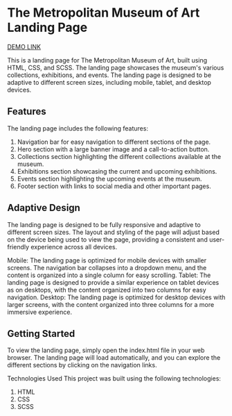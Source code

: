# The Metropolitan Museum of Art Landing Page

[DEMO LINK](https://vanyachyzh.github.io/landing_MET/)
 
This is a landing page for The Metropolitan Museum of Art, built using HTML, CSS, and SCSS. The landing page showcases the museum's various collections, exhibitions, and events. The landing page is designed to be adaptive to different screen sizes, including mobile, tablet, and desktop devices.

## Features

The landing page includes the following features:

1. Navigation bar for easy navigation to different sections of the page.
2. Hero section with a large banner image and a call-to-action button.
3. Collections section highlighting the different collections available at the museum.
4. Exhibitions section showcasing the current and upcoming exhibitions.
5. Events section highlighting the upcoming events at the museum.
6. Footer section with links to social media and other important pages.

## Adaptive Design

The landing page is designed to be fully responsive and adaptive to different screen sizes. The layout and styling of the page will adjust based on the device being used to view the page, providing a consistent and user-friendly experience across all devices.

Mobile: The landing page is optimized for mobile devices with smaller screens. The navigation bar collapses into a dropdown menu, and the content is organized into a single column for easy scrolling.
Tablet: The landing page is designed to provide a similar experience on tablet devices as on desktops, with the content organized into two columns for easy navigation.
Desktop: The landing page is optimized for desktop devices with larger screens, with the content organized into three columns for a more immersive experience.

## Getting Started

To view the landing page, simply open the index.html file in your web browser. The landing page will load automatically, and you can explore the different sections by clicking on the navigation links.

Technologies Used
This project was built using the following technologies:

1. HTML
2. CSS
3. SCSS
